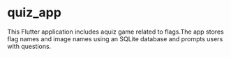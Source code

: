 # quiz_app
This Flutter application includes aquiz game related to flags.The app stores flag names and image names using an SQLite database and prompts users with questions.
